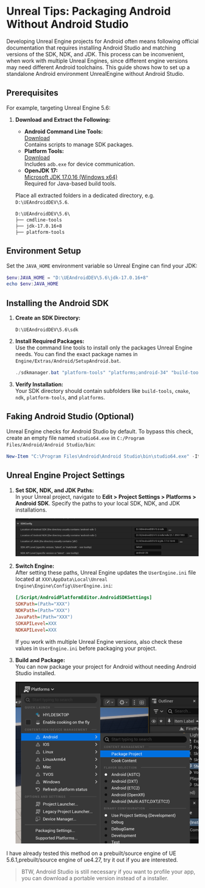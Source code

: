 # Unreal Tips: Packaging Android Without Android Studio

Developing Unreal Engine projects for Android often means following official documentation that requires installing Android Studio and matching versions of the SDK, NDK, and JDK. This process can be inconvenient, when work with multiple Unreal Engines, since different engine versions may need different Android toolchains. This guide shows how to set up a standalone Android environment UnrealEngine without Android Studio.

## Prerequisites

For example, targeting Unreal Engine 5.6:

1. **Download and Extract the Following:**
    - **Android Command Line Tools:**  
      [Download](https://developer.android.google.cn/studio)  
      Contains scripts to manage SDK packages.
    - **Platform Tools:**  
      [Download](https://developer.android.com/tools/releases/platform-tools)  
      Includes `adb.exe` for device communication.
    - **OpenJDK 17:**  
      [Microsoft JDK 17.0.16 (Windows x64)](https://aka.ms/download-jdk/microsoft-jdk-17.0.16-windows-x64.zip)  
      Required for Java-based build tools.

    Place all extracted folders in a dedicated directory, e.g. `D:\UEAndroidDEV\5.6`.

    ```
    D:\UEAndroidDEV\5.6\
    ├── cmdline-tools
    ├── jdk-17.0.16+8
    ├── platform-tools
    ```

## Environment Setup

Set the `JAVA_HOME` environment variable so Unreal Engine can find your JDK:

```powershell
$env:JAVA_HOME = "D:\UEAndroidDEV\5.6\jdk-17.0.16+8"
echo $env:JAVA_HOME
```

## Installing the Android SDK

1. **Create an SDK Directory:**
    ```
    D:\UEAndroidDEV\5.6\sdk
    ```

2. **Install Required Packages:**  
    Use the command line tools to install only the packages Unreal Engine needs. You can find the exact package names in `Engine/Extras/Android/SetupAndroid.bat`.

    ```powershell
    ./sdkmanager.bat "platform-tools" "platforms;android-34" "build-tools;34.0.0" "cmake;3.22.1" "ndk;25.1.8937393" --sdk_root="D:\UEAndroidDEV\5.6\sdk"
    ```

3. **Verify Installation:**  
    Your SDK directory should contain subfolders like `build-tools`, `cmake`, `ndk`, `platform-tools`, and `platforms`.

## Faking Android Studio (Optional)

Unreal Engine checks for Android Studio by default. To bypass this check, create an empty file named `studio64.exe` in `C:/Program Files/Android/Android Studio/bin`:

```powershell
New-Item "C:\Program Files\Android\Android Studio\bin\studio64.exe" -ItemType File
```

## Unreal Engine Project Settings

1. **Set SDK, NDK, and JDK Paths:**  
    In your Unreal project, navigate to **Edit > Project Settings > Platforms > Android SDK**. Specify the paths to your local SDK, NDK, and JDK installations.

    ![alt text](image-1.png)

2. **Switch Engine:**  
    After setting these paths, Unreal Engine updates the `UserEngine.ini` file located at `XXX\AppData\Local\Unreal Engine\Engine\Config\UserEngine.ini`:

    ```ini
    [/Script/AndroidPlatformEditor.AndroidSDKSettings]
    SDKPath=(Path="XXX")
    NDKPath=(Path="XXX")
    JavaPath=(Path="XXX")
    SDKAPILevel=XXX
    NDKAPILevel=XXX
    ```

    If you work with multiple Unreal Engine versions, also check these values in `UserEngine.ini` before packaging your project.

2. **Build and Package:**  
    You can now package your project for Android without needing Android Studio installed.

    ![alt text](image.png)

I have already tested this method on a prebuilt/source engine of UE 5.6.1,prebuilt/source engine of ue4.27, try it out if you are interested.

> BTW, Android Studio is still necessary if you want to profile your app, you can download a portable version instead of a installer.
